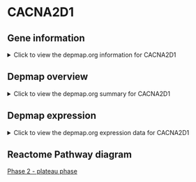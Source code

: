 <h1>CACNA2D1</h1>

<h2>Gene information</h2>
<details>
  <summary>Click to view the depmap.org information for CACNA2D1</summary>
  <iframe src="https://depmap.org/portal/gene/CACNA2D1?tab=about" style="border:none;width:100%;height:800px"></iframe>
</details>

<h2>Depmap overview</h2>
<details>
  <summary>Click to view the depmap.org summary for CACNA2D1</summary>
  <iframe src="https://depmap.org/portal/gene/CACNA2D1?tab=overview" style="border:none;width:100%;height:800px"></iframe>
</details>

<h2>Depmap expression</h2>
<details>
  <summary>Click to view the depmap.org expression data for CACNA2D1</summary>
  <iframe src="https://depmap.org/portal/gene/CACNA2D1?tab=characterization" style="border:none;width:100%;height:800px"></iframe>
</details>



<h2>Reactome Pathway diagram</h2>
<a href="https://reactome.org/PathwayBrowser/#/R-HSA-5576893" target="_BLANK">Phase 2 - plateau phase</a>




